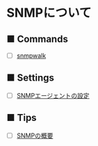# SNMPについて
## ■ Commands
- [ ] [snmpwalk]()
## ■ Settings
- [ ] [SNMPエージェントの設定](https://github.com/thetaru/memorandum/tree/master/OS/Linux/CentOS8/about_snmp/snmp_agent)
## ■ Tips
- [ ] [SNMPの概要]()
